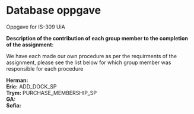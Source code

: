 # Database oppgave
Oppgave for IS-309 UiA

**Description of the contribution of each group member to the completion of the assignment:** <br />

We have each made our own procedure as per the requirments of the assignment, please see the list below for which group member was responsible for each procedure <br />


**Herman:** <br />
**Eric:** ADD_DOCK_SP <br />
**Trym:** PURCHASE_MEMBERSHIP_SP <br />
**GA:** <br />
**Sofia:** <br />
